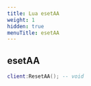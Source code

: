 ```yaml
---
title: Lua esetAA
weight: 1
hidden: true
menuTitle: esetAA
---
```

## esetAA
```lua
client:ResetAA(); -- void
```